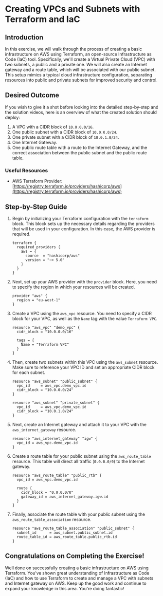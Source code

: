 # Creating VPCs and Subnets with Terraform and IaC

## Introduction

In this exercise, we will walk through the process of creating a basic infrastructure on AWS using Terraform, an open-source Infrastructure as Code (IaC) tool. Specifically, we'll create a Virtual Private Cloud (VPC) with two subnets, a public and a private one. We will also create an Internet gateway and a route table, which will be associated with our public subnet. This setup mimics a typical cloud infrastructure configuration, separating resources into public and private subnets for improved security and control.

## Desired Outcome

If you wish to give it a shot before looking into the detailed step-by-step and the solution videos, here is an overview of what the created solution should deploy:

1. A VPC with a CIDR block of `10.0.0.0/16`.
2. One public subnet with a CIDR block of `10.0.0.0/24`.
3. One private subnet with a CIDR block of `10.0.1.0/24`.
4. One Internet Gateway.
5. One public route table with a route to the Internet Gateway, and the correct association between the public subnet and the public route table.

### Useful Resources

-   AWS Terraform Provider: [https://registry.terraform.io/providers/hashicorp/aws](https://registry.terraform.io/providers/hashicorp/aws)

## Step-by-Step Guide

1. Begin by initializing your Terraform configuration with the `terraform` block. This block sets up the necessary details regarding the providers that will be used in your configuration. In this case, the AWS provider is required.

    ```
    terraform {
      required_providers {
        aws = {
          source  = "hashicorp/aws"
          version = "~> 5.0"
        }
      }
    }
    ```

2. Next, set up your AWS provider with the `provider` block. Here, you need to specify the region in which your resources will be created.

    ```
    provider "aws" {
      region = "eu-west-1"
    }
    ```

3. Create a VPC using the `aws_vpc` resource. You need to specify a CIDR block for your VPC, as well as the `Name` tag with the value `Terraform VPC`.

    ```
    resource "aws_vpc" "demo_vpc" {
      cidr_block = "10.0.0.0/16"

      tags = {
        Name = "Terraform VPC"
      }
    }
    ```

4. Then, create two subnets within this VPC using the `aws_subnet` resource. Make sure to reference your VPC ID and set an appropriate CIDR block for each subnet.

    ```
    resource "aws_subnet" "public_subnet" {
      vpc_id     = aws_vpc.demo_vpc.id
      cidr_block = "10.0.0.0/24"
    }

    resource "aws_subnet" "private_subnet" {
      vpc_id     = aws_vpc.demo_vpc.id
      cidr_block = "10.0.1.0/24"
    }
    ```

5. Next, create an Internet gateway and attach it to your VPC with the `aws_internet_gateway` resource.

    ```
    resource "aws_internet_gateway" "igw" {
      vpc_id = aws_vpc.demo_vpc.id
    }
    ```

6. Create a route table for your public subnet using the `aws_route_table` resource. This table will direct all traffic (`0.0.0.0/0`) to the Internet gateway.

    ```
    resource "aws_route_table" "public_rtb" {
      vpc_id = aws_vpc.demo_vpc.id

      route {
        cidr_block = "0.0.0.0/0"
        gateway_id = aws_internet_gateway.igw.id
      }
    }
    ```

7. Finally, associate the route table with your public subnet using the `aws_route_table_association` resource.

    ```
    resource "aws_route_table_association" "public_subnet" {
      subnet_id      = aws_subnet.public_subnet.id
      route_table_id = aws_route_table.public_rtb.id
    }
    ```

## Congratulations on Completing the Exercise!

Well done on successfully creating a basic infrastructure on AWS using Terraform. You've shown great understanding of Infrastructure as Code (IaC) and how to use Terraform to create and manage a VPC with subnets and Internet gateway on AWS. Keep up the good work and continue to expand your knowledge in this area. You're doing fantastic!